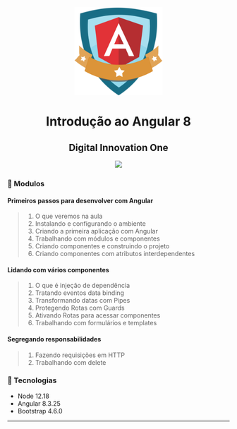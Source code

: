 <div align="center">
    <img src="angular.png" width="200">
    <h1>Introdução ao Angular 8</h1>
    <h2>Digital Innovation One</h2>
</div>

<div align="center">
    <img src="assets/site.gif">
</div>


### :memo: Modulos

#### Primeiros passos para desenvolver com Angular
> 1. O que veremos na aula
> 2. Instalando e configurando o ambiente
> 3. Criando a primeira aplicação com Angular
> 4. Trabalhando com módulos e componentes
> 5. Criando componentes e construindo o projeto
> 6. Criando componentes com atributos interdependentes

#### Lidando com vários componentes
> 1. O que é injeção de dependência
> 2. Tratando eventos data binding
> 3. Transformando datas com Pipes
> 4. Protegendo Rotas com Guards
> 5. Ativando Rotas para acessar componentes
> 6. Trabalhando com formulários e templates

#### Segregando responsabilidades
> 1. Fazendo requisições em HTTP
> 2. Trabalhando com delete

### :hammer: Tecnologias
<ul>
    <li>Node 12.18</li>
    <li>Angular 8.3.25</li>
    <li>Bootstrap 4.6.0</li>
</ul>


<hr>